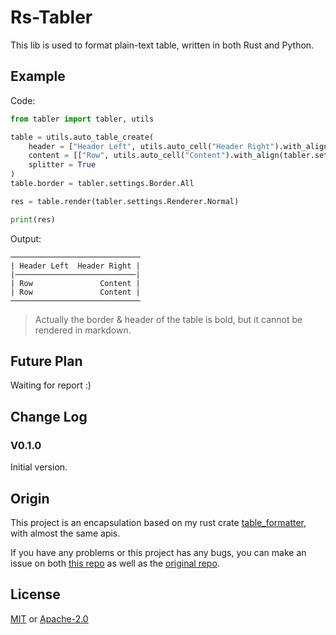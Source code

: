 # Rs-Tabler

This lib is used to format plain-text table, written in both Rust and Python.

## Example

Code:

```python
from tabler import tabler, utils

table = utils.auto_table_create(
    header = ["Header Left", utils.auto_cell("Header Right").with_align(tabler.settings.Align.Right)],
    content = [["Row", utils.auto_cell("Content").with_align(tabler.settings.Align.Right)] for _ in range(2)],
    splitter = True
)
table.border = tabler.settings.Border.All

res = table.render(tabler.settings.Renderer.Normal)

print(res)
```

Output:

```
─────────────────────────────
| Header Left  Header Right |
|───────────────────────────|
| Row               Content |
| Row               Content |
─────────────────────────────
```

> Actually the border & header of the table is bold, but it cannot be rendered in markdown.

## Future Plan

Waiting for report :)

## Change Log

### V0.1.0

Initial version.

## Origin

This project is an encapsulation based on my rust crate [table_formatter](https://crates.io/crates/table_formatter), with almost the same apis.

If you have any problems or this project has any bugs, you can make an issue on both [this repo](https://github.com/Embers-of-the-Fire/rs-tabler) as well as the [original repo](https://github.com/Embers-of-the-Fire/rust-table-formatter).

## License

[MIT][MIT-License] or [Apache-2.0][Apache-License]

[MIT-License]: LICENSE-MIT
[Apache-License]: LICENSE-APACHE
